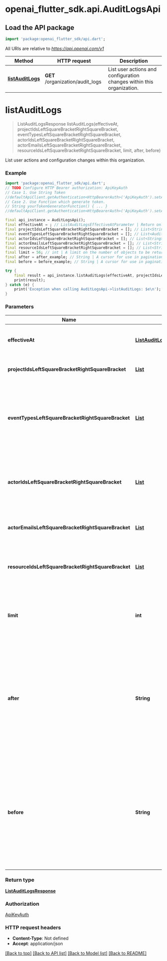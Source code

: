 # openai_flutter_sdk.api.AuditLogsApi

## Load the API package
```dart
import 'package:openai_flutter_sdk/api.dart';
```

All URIs are relative to *https://api.openai.com/v1*

Method | HTTP request | Description
------------- | ------------- | -------------
[**listAuditLogs**](AuditLogsApi.md#listauditlogs) | **GET** /organization/audit_logs | List user actions and configuration changes within this organization.


# **listAuditLogs**
> ListAuditLogsResponse listAuditLogs(effectiveAt, projectIdsLeftSquareBracketRightSquareBracket, eventTypesLeftSquareBracketRightSquareBracket, actorIdsLeftSquareBracketRightSquareBracket, actorEmailsLeftSquareBracketRightSquareBracket, resourceIdsLeftSquareBracketRightSquareBracket, limit, after, before)

List user actions and configuration changes within this organization.

### Example
```dart
import 'package:openai_flutter_sdk/api.dart';
// TODO Configure HTTP Bearer authorization: ApiKeyAuth
// Case 1. Use String Token
//defaultApiClient.getAuthentication<HttpBearerAuth>('ApiKeyAuth').setAccessToken('YOUR_ACCESS_TOKEN');
// Case 2. Use Function which generate token.
// String yourTokenGeneratorFunction() { ... }
//defaultApiClient.getAuthentication<HttpBearerAuth>('ApiKeyAuth').setAccessToken(yourTokenGeneratorFunction);

final api_instance = AuditLogsApi();
final effectiveAt = ; // ListAuditLogsEffectiveAtParameter | Return only events whose `effective_at` (Unix seconds) is in this range.
final projectIdsLeftSquareBracketRightSquareBracket = []; // List<String> | Return only events for these projects.
final eventTypesLeftSquareBracketRightSquareBracket = []; // List<AuditLogEventType> | Return only events with a `type` in one of these values. For example, `project.created`. For all options, see the documentation for the [audit log object](/docs/api-reference/audit-logs/object).
final actorIdsLeftSquareBracketRightSquareBracket = []; // List<String> | Return only events performed by these actors. Can be a user ID, a service account ID, or an api key tracking ID.
final actorEmailsLeftSquareBracketRightSquareBracket = []; // List<String> | Return only events performed by users with these emails.
final resourceIdsLeftSquareBracketRightSquareBracket = []; // List<String> | Return only events performed on these targets. For example, a project ID updated.
final limit = 56; // int | A limit on the number of objects to be returned. Limit can range between 1 and 100, and the default is 20. 
final after = after_example; // String | A cursor for use in pagination. `after` is an object ID that defines your place in the list. For instance, if you make a list request and receive 100 objects, ending with obj_foo, your subsequent call can include after=obj_foo in order to fetch the next page of the list. 
final before = before_example; // String | A cursor for use in pagination. `before` is an object ID that defines your place in the list. For instance, if you make a list request and receive 100 objects, starting with obj_foo, your subsequent call can include before=obj_foo in order to fetch the previous page of the list. 

try {
    final result = api_instance.listAuditLogs(effectiveAt, projectIdsLeftSquareBracketRightSquareBracket, eventTypesLeftSquareBracketRightSquareBracket, actorIdsLeftSquareBracketRightSquareBracket, actorEmailsLeftSquareBracketRightSquareBracket, resourceIdsLeftSquareBracketRightSquareBracket, limit, after, before);
    print(result);
} catch (e) {
    print('Exception when calling AuditLogsApi->listAuditLogs: $e\n');
}
```

### Parameters

Name | Type | Description  | Notes
------------- | ------------- | ------------- | -------------
 **effectiveAt** | [**ListAuditLogsEffectiveAtParameter**](.md)| Return only events whose `effective_at` (Unix seconds) is in this range. | [optional] 
 **projectIdsLeftSquareBracketRightSquareBracket** | [**List<String>**](String.md)| Return only events for these projects. | [optional] [default to const []]
 **eventTypesLeftSquareBracketRightSquareBracket** | [**List<AuditLogEventType>**](AuditLogEventType.md)| Return only events with a `type` in one of these values. For example, `project.created`. For all options, see the documentation for the [audit log object](/docs/api-reference/audit-logs/object). | [optional] [default to const []]
 **actorIdsLeftSquareBracketRightSquareBracket** | [**List<String>**](String.md)| Return only events performed by these actors. Can be a user ID, a service account ID, or an api key tracking ID. | [optional] [default to const []]
 **actorEmailsLeftSquareBracketRightSquareBracket** | [**List<String>**](String.md)| Return only events performed by users with these emails. | [optional] [default to const []]
 **resourceIdsLeftSquareBracketRightSquareBracket** | [**List<String>**](String.md)| Return only events performed on these targets. For example, a project ID updated. | [optional] [default to const []]
 **limit** | **int**| A limit on the number of objects to be returned. Limit can range between 1 and 100, and the default is 20.  | [optional] [default to 20]
 **after** | **String**| A cursor for use in pagination. `after` is an object ID that defines your place in the list. For instance, if you make a list request and receive 100 objects, ending with obj_foo, your subsequent call can include after=obj_foo in order to fetch the next page of the list.  | [optional] 
 **before** | **String**| A cursor for use in pagination. `before` is an object ID that defines your place in the list. For instance, if you make a list request and receive 100 objects, starting with obj_foo, your subsequent call can include before=obj_foo in order to fetch the previous page of the list.  | [optional] 

### Return type

[**ListAuditLogsResponse**](ListAuditLogsResponse.md)

### Authorization

[ApiKeyAuth](../README.md#ApiKeyAuth)

### HTTP request headers

 - **Content-Type**: Not defined
 - **Accept**: application/json

[[Back to top]](#) [[Back to API list]](../README.md#documentation-for-api-endpoints) [[Back to Model list]](../README.md#documentation-for-models) [[Back to README]](../README.md)

